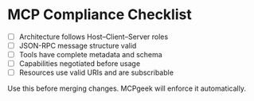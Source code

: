 # MCP Compliance Checklist

- [ ] Architecture follows Host–Client–Server roles
- [ ] JSON-RPC message structure valid
- [ ] Tools have complete metadata and schema
- [ ] Capabilities negotiated before usage
- [ ] Resources use valid URIs and are subscribable

Use this before merging changes. MCPgeek will enforce it automatically.